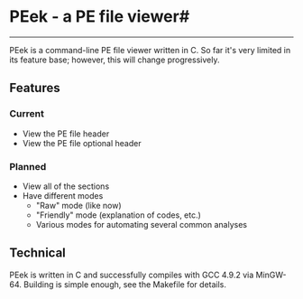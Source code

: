 # PEek - a PE file viewer#
---
PEek is a command-line PE file viewer written in C. So far it's very limited in its feature base; however, this will change progressively.

## Features ##
### Current ###
- View the PE file header
- View the PE file optional header

### Planned ###
- View all of the sections
- Have different modes
  - "Raw" mode (like now)
  - "Friendly" mode (explanation of codes, etc.)
  - Various modes for automating several common analyses

## Technical ##
PEek is written in C and successfully compiles with GCC 4.9.2 via MinGW-64. Building is simple enough, see the Makefile for details.